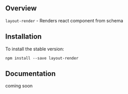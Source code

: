 

<!-- toc -->



<!-- tocstop -->

## Overview
`layout-render` - Renders react component from schema

## Installation

To install the stable version:

```
npm install --save layout-render
```

## Documentation
coming soon
